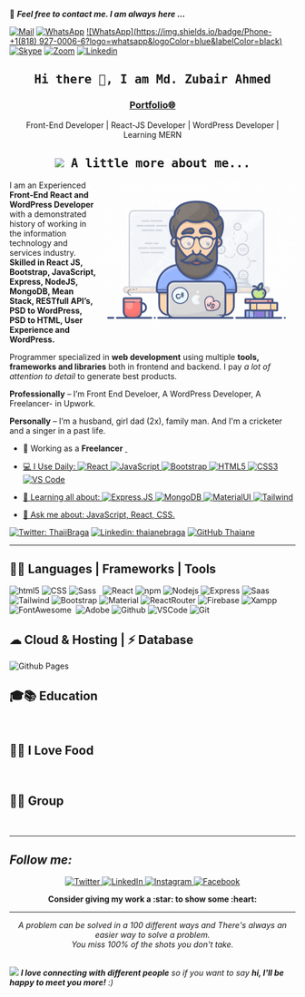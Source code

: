 📝 ***Feel free to contact me. I am always here ...*** 

[![Mail](https://img.shields.io/badge/Gmail-zubairhmd84@gmail.com-blue?logo=Gmail&logoColor=blue&labelColor=black)](mailto:zubairhmd84@gmail.com)
[![WhatsApp](https://img.shields.io/badge/WhatsApp-8801619141476-0?logo=whatsapp&logoColor=blue&labelColor=black)](tel:+880-1619141476)
[![WhatsApp](https://img.shields.io/badge/Phone-+1(818) 927-0006-6?logo=whatsapp&logoColor=blue&labelColor=black)](tel:+18189270006)
[![Skype](https://img.shields.io/badge/Skype-zubairhmd-blue?logo=skype&logoColor=blue&labelColor=black)](zubairhmd)
[![Zoom](https://img.shields.io/badge/Zoom-zubairhmd84@gmail.com-maroon?logo=zoom&logoColor=black&labelColor=blue)](zubairhmd84@gmail.com)
[![Linkedin](https://img.shields.io/badge/LinkedIn-devzubair-blue?logo=Linkedin&logoColor=blue&labelColor=black)](https://www.linkedin.com/in/devzubair/)

<h2 align='center'><samp><strong>Hi there 👋, I am Md. Zubair Ahmed</strong></samp></h2>
<h3 align='center'><strong><a href="https://devzubair.netlify.app/" target="_blank">Portfolio🌐</a></strong></h3>
<p align='center'>Front-End Developer | React-JS Developer | WordPress Developer | Learning MERN</p>

### <h2 align='center'><samp><strong><img src="https://media.giphy.com/media/VgCDAzcKvsR6OM0uWg/giphy.gif" width="50"> A little more about me...  </strong></samp></h2>
<!-- # Hi there. I am Md. Zubair Ahmed 👋 . Welcome to my Profile!!!   -->
<!-- # Hi there. I am Md. Zubair Ahmed 👋 . Welcome to my Profile!!!   ![Visitor](https://visitor-badge.laobi.icu/badge?page_id=kritika-pattalam.repoName) -->
<img align='right' src='https://raw.githubusercontent.com/dev-zubair/devzubair--33-api-examples/main/developer.gif' width='350"'>

I am an Experienced **Front-End React and WordPress Developer** with a demonstrated history of working in the information technology and services industry. **Skilled in React JS, Bootstrap, JavaScript, Express, NodeJS, MongoDB, Mean Stack, RESTfull API’s, PSD to WordPress, PSD to HTML, User Experience and WordPress.**

Programmer specialized in **web development** using multiple **tools, frameworks and libraries** both in frontend and backend. I pay *a lot of attention to detail* to generate best products.

**Professionally** – I’m Front End Develoer, A WordPress Developer, A Freelancer- in Upwork.

**Personally** – I’m a husband, girl dad (2x), family man. And I'm a cricketer and a singer in a past life.


- 🏢 Working as a **Freelancer** <a href="https://www.upwork.com/freelancers/~01e484fb837b72ab1b" target="_blank">
    <img alt="" src="https://img.shields.io/badge/UpWork-6FDA44?style=plastic&logo=Upwork&logoColor=white" /> 
  </a>  <a href="https://www.freelancer.com/u/zubair84" target="_blank">
    <img alt="" src="https://img.shields.io/badge/Freelancer-29B2FE?style=plastic&logo=Freelancer&logoColor=white" /> 
<!--   </a>  <a href="https://www.linkedin.com/in/devzubair/" target="_blank">
    <img alt="" src="https://img.shields.io/badge/fiverr-1DBF73?style=plastic&logo=fiverr&logoColor=white" />
  </a> -->


- 💻 I Use Daily:
  ![React](https://img.shields.io/badge/-React-3b2e5a?style=plastic&logo=react)
  ![JavaScript](https://img.shields.io/badge/-JavaScript-black?style=plastic&logo=javascript)
  ![Bootstrap](https://img.shields.io/badge/Bootstrap-563D7C?style=plastic&logo=bootstrap&logoColor=white)
  ![HTML5](https://img.shields.io/badge/-HTML5-E34F26?style=plastic&logo=html5&logoColor=white)
  ![CSS3](https://img.shields.io/badge/-CSS3-1572B6?style=plastic&logo=css3)
  ![VS Code](https://img.shields.io/badge/-VS%20Code-007ACC?style=plastic&logo=visual-studio-code)

- 🌱 Learning all about:
  ![Express.JS](https://img.shields.io/badge/-Express.JS-c7b198?style=plastic&logo=Express.JS)
  ![MongoDB](https://img.shields.io/badge/-MongoDB-black?style=plastic&logo=mongodb)
  ![MaterialUI](https://img.shields.io/badge/-MatrialUI-0081CB?style=plastic&logo=material-UI)
  ![Tailwind](https://img.shields.io/badge/Tailwind_CSS-38B2AC?style=plastic&logo=material-UI)
  
- 💬 Ask me about: JavaScript, React, CSS.

[![Twitter: ThaiiBraga](https://img.shields.io/twitter/follow/dev_zubair?style=social)](https://twitter.com/dev_zubair)
[![Linkedin: thaianebraga](https://img.shields.io/badge/-devzubair-blue?style=plastic&logo=Linkedin&logoColor=white&link=https://www.linkedin.com/in/devzubair/)](https://www.linkedin.com/in/devzubair/)
[![GitHub Thaiane](https://img.shields.io/github/followers/dev-zubair?label=follow&style=social)](https://github.com/dev-zubair)

----

<!-- ## 📫 How to reach me: 
[![Mail](https://img.shields.io/badge/Gmail-D14836?style=plastic&logo=gmail&logoColor=white)](mailto:zubairhmd84@gmail.com)
<a href="mailto:zubairhmd84@gmail.com">![Email Me!!](https://img.shields.io/badge/Gmail-D14836?style=plastic&logo=gmail&logoColor=white)</a>
<img alt="" src="https://img.shields.io/badge/WhatsApp-25D366?style=plastic&logo=whatsapp&logoColor=white" />
<img alt="" src="https://img.shields.io/badge/Skype-blue?style=plastic&logo=skype&logoColor=white" />
<img alt="" src="https://img.shields.io/badge/Messenger-00B2FF?style=plastic&logo=messenger&logoColor=white" />
<a href="https://www.linkedin.com/in/devzubair/">![LinkedIn](https://img.shields.io/badge/LinkedIn-0077B5?style=plastic&logo=linkedin&logoColor=white)</a>
<a href="https://stackoverflow.com/users/16844562/devzubair"><img alt="Stack Overflow" src="https://img.shields.io/badge/-Stack%20Overflow-FE7A16?style=plastic&logo=stack-overflow&logoColor=white"></a> -->


## 👩‍💻 Languages | Frameworks | Tools

<p>
  <img alt="html5" src="https://img.shields.io/badge/-HTML5-E34F26?style=plastic&logo=html5&logoColor=white" />
  <img alt="CSS" src="https://img.shields.io/badge/CSS%20-%231572B6.svg?style=plastic&logo=css3&logoColor=white" />
  <img alt="Sass" src="https://img.shields.io/badge/-Sass-CC6699?style=plastic&logo=sass&logoColor=white" />
<!--   <img alt="JavaScript" src="https://img.shields.io/badge/JavaScript%20-%23F7DF1E.svg?style=plastic&logo=javascript&logoColor=black" /> -->
  <img alt="" src="https://img.shields.io/badge/JavaScript-323330?style=plastic&logo=javascript&logoColor=F7DF1E" />
  <img alt="" src="https://img.shields.io/badge/json-5E5C5C?style=plastic&logo=json&logoColor=white" />
  <img alt="React" src="https://img.shields.io/badge/-React-3b2e5a?style=plastic&logo=react" />
  <img alt="npm" src="https://img.shields.io/badge/-NPM-CB3837?style=plastic&logo=npm&logoColor=white" />
  <img alt="Nodejs" src="https://img.shields.io/badge/-Node.JS-black?style=plastic&logo=Node.js" />
  <img alt="Express" src="https://img.shields.io/badge/-Express.JS-c7b198?style=plastic&logo=Express.JS" />
  <img alt="Saas" src="https://img.shields.io/badge/Sass-CC6699?style=plastic&logo=sass&logoColor=white" />
  <img alt="Tailwind" src="https://img.shields.io/badge/Tailwind_CSS-38B2AC?style=plastic&logo=tailwind-css&logoColor=white" />
  <img alt="Bootstrap" src="https://img.shields.io/badge/Bootstrap-563D7C?style=plastic&logo=bootstrap&logoColor=white" />
  <img alt="Material" src="https://img.shields.io/badge/Material--UI-0081CB?style=plastic&logo=material-ui&logoColor=white" />
  <img alt="ReactRouter" src="https://img.shields.io/badge/React_Router-CA4245?style=plastic&logo=react-router&logoColor=white" />
  <img alt="Firebase" src="https://img.shields.io/badge/firebase-ffca28?style=plastic&logo=firebase&logoColor=black" />
  <img alt="Xampp" src="https://img.shields.io/badge/Xampp-F37623?style=plastic&logo=xampp&logoColor=white" />
  <img alt="FontAwesome" src="https://img.shields.io/badge/Font_Awesome-339AF0?style=plastic&logo=fontawesome&logoColor=white" />
  <img alt="" src="https://img.shields.io/badge/Google%20Analytics-E37400?style=plastic&logo=google%20analytics&logoColor=white" />
  <img alt="Adobe" src="https://img.shields.io/badge/Adobe%20-%23FF0000.svg?style=plastic&logo=adobe&logoColor=white">
  <img alt="Github" src="https://img.shields.io/badge/-GitHub-181717?style=plastic&logo=github" />
  <img alt="VSCode" src="https://img.shields.io/badge/-VS%20Code-007ACC?style=plastic&logo=visual-studio-code" />
  <img alt="Git" src="https://img.shields.io/badge/-Git-black?style=plastic&logo=git" />
  <img alt="" src="https://img.shields.io/badge/Yarn-2C8EBB?style=plastic&logo=yarn&logoColor=white" />
  <img alt="" src="https://img.shields.io/badge/JWT-000000?style=plastic&logo=JSON%20web%20tokens&logoColor=white" />
</p>

## ☁ Cloud & Hosting | ⚡ Database
<p>
  <img alt="Github Pages" width="20px" height="20px" src="https://techcrunch.com/wp-content/uploads/2010/07/github-logo.png" /><img alt="" src="https://img.shields.io/badge/-Github%20Pages-000000?style=flat&logo=github-pages" />
  <img alt="" src="https://img.shields.io/badge/Heroku-430098?style=plastic&logo=heroku&logoColor=white" />
  <img alt="" src="https://img.shields.io/badge/Netlify-00C7B7?style=plastic&logo=netlify&logoColor=white" />
  <img alt="" src="https://img.shields.io/badge/MySQL-00000F?style=plastic&logo=mysql&logoColor=white" />
  <img alt="" src="https://img.shields.io/badge/MongoDB-white?style=plastic&logo=mongodb&logoColor=4EA94B" />
</p>

## 🎓📚 Education 
<img alt="" src="https://img.shields.io/badge/Udemy-EC5252?style=plastic&logo=Udemy&logoColor=white" /> <img alt="" src="https://img.shields.io/badge/free%20code%20camp-27273D?style=plastic&logo=freecodecamp&logoColor=white" /> <img alt="" src="https://img.shields.io/badge/MDN_Web_Docs-black?style=plastic&logo=mdnwebdocs&logoColor=white" />

## 🍔🍕 I Love Food
<img alt="" src="https://img.shields.io/badge/Uber_Eats-5FB709?style=plastic&logo=uber-eats&logoColor=white" /> <img alt="" src="https://img.shields.io/badge/KFC-F40027?style=plastic&logo=kfc&logoColor=white" /> <img alt="" src="https://img.shields.io/badge/foodpanda-E23744?style=plastic&logo=zomato&logoColor=white" />


## 🤜🤛 Group 

<p>
  <img alt="" src="https://img.shields.io/badge/Slack-4A154B?style=plastic&logo=slack&logoColor=white" />
  <img alt="" src="https://img.shields.io/badge/Discord-7289DA?style=plastic&logo=discord&logoColor=white" />
  
  <img alt="" src="https://img.shields.io/badge/Microsoft_Teams-6264A7?style=plastic&logo=microsoft-teams&logoColor=white" />
  <img alt="" src="https://img.shields.io/badge/Zoom-2D8CFF?style=plastic&logo=zoom&logoColor=white" />
  <img alt="" src="https://img.shields.io/badge/Google%20Meet-32A350?style=plastic&logo=google-meet&logoColor=white" />
</p>

----------
<h2><i>Follow me:</i></h2>
<div  align="center">

  <p align="center">
  <a target="_blank" href="https://twitter.com/dev_zubair">
    <img src="https://img.shields.io/badge/twitter-%231DA1F2.svg?&style=for-the-badge&logo=twitter&logoColor=white&color=071A2C" alt="Twitter"/>
  </a>
  <a href="https://www.linkedin.com/in/devzubair/" target="_blank">
    <img src="https://img.shields.io/badge/linkedin-%230077B5.svg?&style=for-the-badge&logo=linkedin&logoColor=white&color=071A2C" alt="LinkedIn"/>
  </a>
  <a href="https://www.instagram.com/devzubair/" target="_blank">
    <img src="https://img.shields.io/badge/instagram-%23E4405F.svg?&style=for-the-badge&logo=instagram&logoColor=white&color=071A2C" alt="Instagram"/>
  </a>
<!--   <a href="https://medium.com/@Demartini" target="_blank">
    <img src="https://img.shields.io/badge/medium-%2312100E.svg?&style=for-the-badge&logo=medium&logoColor=white&color=071A2C" alt="Medium"/>
  </a> -->
  <a href="https://www.facebook.com/mdzubairahmed/" target="_blank">
    <img src="https://img.shields.io/badge/facebook-%231877F2.svg?&style=for-the-badge&logo=facebook&logoColor=white&color=071A2C" alt="Facebook"/>
  </a>
</p>
</div>


<p align="center">
	<strong>Consider giving my work a :star: to show some :heart:</strong>
</p>

<hr>
<p align="center">
   <i>A problem can be solved in a 100 different ways and There's always an easier way to solve a problem.</i>
   <br>
   <i>You miss 100% of the shots you don't take.</i>
   <br>
<br>


<img src="https://media.giphy.com/media/LnQjpWaON8nhr21vNW/giphy.gif" width="60"> <em><b>I love connecting with different people</b> so if you want to say <b>hi, I'll be happy to meet you more!</b> :)</em>


